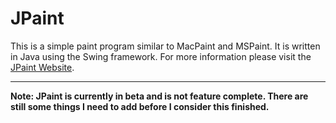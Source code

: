 # JPaint

This is a simple paint program similar to MacPaint and MSPaint. It is written in Java using the Swing framework. For more information please visit the [JPaint Website](https://paint.yaros.ae).

---

**Note: JPaint is currently in beta and is not feature complete. There are still some things I need to add before I consider this finished.**
